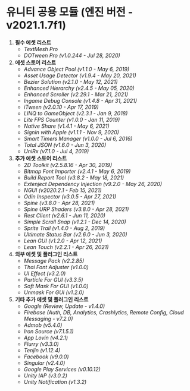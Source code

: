 # 유니티 공용 모듈 (엔진 버전 - v2021.1.7f1)
1. **필수 에셋 리스트**
	- *TextMesh Pro*
	- *DOTween Pro (v1.0.244 - Jul 28, 2020)*
2. **에셋 스토어 리스트**
	- *Advance Object Pool (v1.1.0 - May 6, 2019)*
	- *Asset Usage Detector (v1.9.4 - May 20, 2021)*
	- *Bezier Solution (v2.1.0 - May 12, 2021)*
	- *Enhanced Hierarchy (v2.4.5 - May 05, 2020)*
	- *Enhanced Scroller (v2.29.1 - Mar 21, 2021)*
	- *Ingame Debug Console (v1.4.8 - Apr 31, 2021)*
	- *iTween (v2.0.10 - Apr 17, 2019)*
	- *LINQ to GameObject (v2.3.1 - Jan 9, 2018)*
	- *Lite FPS Counter (v1.0.0 - Jan 11, 2019)*
	- *Native Share (v1.4.1 - May 6, 2021)*
	- *Signin with Apple (v1.1.1 - Nov 9, 2020)*
	- *Smart Timers Manager (v1.0.0 - Jul 6, 2016)*
	- *Total JSON (v1.6.0 - Jun 3, 2020)*
	- *UniRx (v7.1.0 - Jul 4, 2019)*
3. **추가 에셋 스토어 리스트**
	- *2D Toolkit (v2.5.8.16 - Apr 30, 2019)*
	- *Bitmap Font Importer (v2.4.1 - May 6, 2019)*
	- *Build Report Tool (v3.8.2 - May 18, 2021)*
	- *Extenject Dependency Injection (v9.2.0 - May 26, 2020)*
	- *NGUI (v2020.2.1 - Feb 15, 2021)*
	- *Odin Inspector (v3.0.5 - Apr 27, 2021)*
	- *Spine (v3.8.0 - Apr 28, 2021)*
	- *Spine URP Shaders (v3.8.0 - Apr 28, 2021)*
	- *Rest Client (v2.6.1 - Jun 11, 2020)*
	- *Simple Scroll Snap (v1.2.1 - Dec 14, 2020)*
	- *Sprite Trail (v1.4.0 - Aug 2, 2019)*
	- *Ultimate Status Bar (v2.6.0 - Jun 3, 2020)*
	- *Lean GUI (v1.2.0 - Apr 12, 2021)*
	- *Lean Touch (v2.2.1 - Apr 26, 2021)*
4. **외부 에셋 및 플러그인 리스트**
	- *Message Pack (v2.2.85)*
	- *Thai Font Adjuster (v1.0.0)*
	- *UI Effect (v3.2.0)*
	- *Particle For GUI (v3.3.5)*
	- *Soft Mask For GUI (v1.0.0)*
	- *Unmask For GUI (v1.2.0)*
5. **기타 추가 에셋 및 플러그인 리스트**
	- *Google (Review, Update - v1.4.0)*
	- *Firebase (Auth, DB, Analytics, Crashlytics, Remote Config, Cloud Messaging - v7.2.0)*
	- *Admob (v5.4.0)*
	- *Iron Source (v7.1.5.1)*
	- *App Lovin (v4.2.1)*
	- *Flurry (v3.3.0)*
	- *Tenjin (v1.12.4)*
	- *Facebook (v9.0.0)*
	- *Singular (v2.4.0)*
	- *Google Play Services (v0.10.12)*
	- *Unity IAP (v3.0.2)*
	- *Unity Notification (v1.3.2)*
